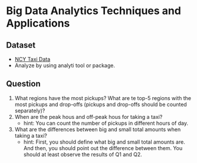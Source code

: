 # Big Data Analytics Techniques and Applications

## Dataset 

- [NCY Taxi Data](https://www1.nyc.gov/site/tlc/about/tlc-trip-record-data.page)
- Analyze by using analyti tool or package.

## Question

1. What regions have the most pickups? What are te top-5 regions with the most pickups and drop-offs (pickups and drop-offs should be counted separately)?
2. When are the peak hous and off-peak hous for taking a taxi?
    - hint: You can count the number of pickups in different hours of day.
3. What are the differences between big and small total amounts when taking a taxi?
    - hint: First, you should define what big and small total amounts are. And then, you should point out the difference between them. You should at least observe the results of Q1 and Q2.



